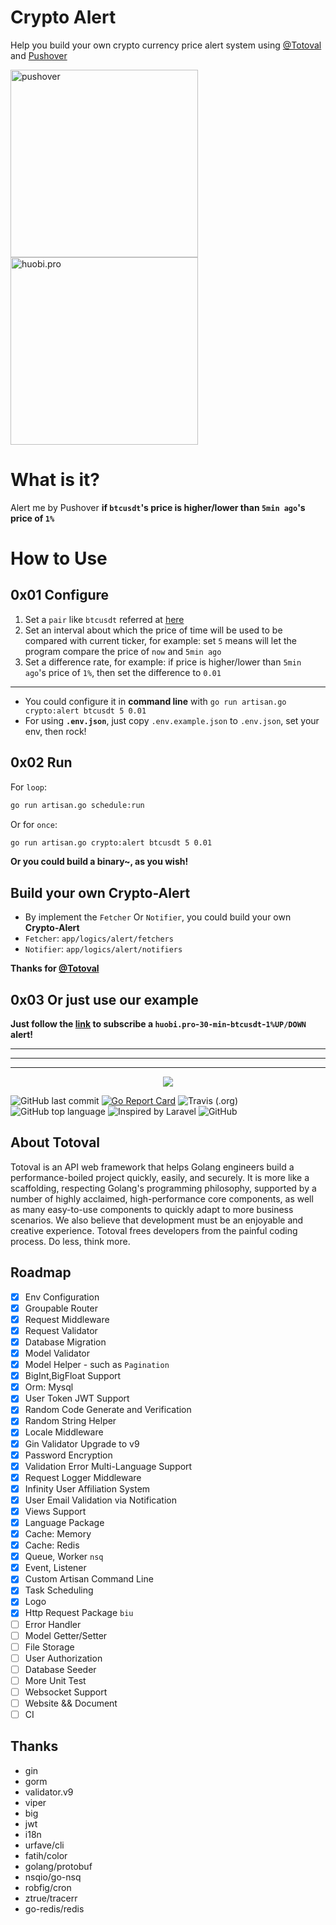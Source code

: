 # Crypto Alert
Help you build your own crypto currency price alert system using [@Totoval](https://github.com/totoval/totoval) and [Pushover](https://pushover.net)

<img src="https://raw.githubusercontent.com/totoval/crypto-alert/master/readme_assets/WechatIMG539.jpeg" alt="pushover" width="300" /> <img src="https://raw.githubusercontent.com/totoval/crypto-alert/master/readme_assets/WechatIMG538.jpeg" alt="huobi.pro" width="300" />

# What is it?
Alert me by Pushover **if `btcusdt`'s price is higher/lower than `5min ago`'s price of `1%`**

# How to Use
## 0x01 Configure
1. Set a `pair` like `btcusdt` referred at [here](https://huobiapi.github.io/docs/spot/v1/cn/#0e505d18dc)
2. Set an interval about which the price of time will be used to be compared with current ticker, for example: 
    set `5` means will let the program compare the price of `now` and `5min ago`
3. Set a difference rate, for example: if price is higher/lower than `5min ago`'s price of `1%`, then set the difference to `0.01` 

---

* You could configure it in **command line** with `go run artisan.go crypto:alert btcusdt 5 0.01`  
* For using **`.env.json`**, just copy `.env.example.json` to `.env.json`, set your env, then rock!

## 0x02 Run
For `loop`:
```bash
go run artisan.go schedule:run
```
Or for `once`:
```bash
go run artisan.go crypto:alert btcusdt 5 0.01
```

**Or you could build a binary~, as you wish!**   

## Build your own Crypto-Alert
* By implement the `Fetcher` Or `Notifier`, you could build your own **Crypto-Alert**
* `Fetcher`: `app/logics/alert/fetchers`
* `Notifier`: `app/logics/alert/notifiers`

**Thanks for [@Totoval](https://github.com/totoval/totoval)**

## 0x03 Or just use our example
**Just follow the [link](https://pushover.net/subscribe/CryptoAlert-7q6qr9j2qr4mm39) to subscribe a `huobi.pro`-`30-min`-`btcusdt`-`1%UP/DOWN` alert!**

---
---
---

<p align="center"><img src="https://raw.githubusercontent.com/totoval/art/master/repo_use/logo-with-words-landscape.png?s=200&v=4"></p>

![GitHub last commit](https://img.shields.io/github/last-commit/totoval/totoval.svg)
[![Go Report Card](https://goreportcard.com/badge/github.com/totoval/totoval)](https://goreportcard.com/report/github.com/totoval/totoval)
![Travis (.org)](https://img.shields.io/travis/totoval/totoval.svg)
![GitHub top language](https://img.shields.io/github/languages/top/totoval/totoval.svg)
![Inspired by Laravel](https://img.shields.io/badge/Inspired%20by-Laravel-red.svg)
![GitHub](https://img.shields.io/github/license/totoval/totoval.svg)

## About Totoval
Totoval is an API web framework that helps Golang engineers build a performance-boiled project quickly, easily, and securely. It is more like a scaffolding, respecting Golang's programming philosophy, supported by a number of highly acclaimed, high-performance core components, as well as many easy-to-use components to quickly adapt to more business scenarios. We also believe that development must be an enjoyable and creative experience. Totoval frees developers from the painful coding process. Do less, think more.



## Roadmap
- [x] Env Configuration
- [x] Groupable Router
- [x] Request Middleware
- [x] Request Validator
- [x] Database Migration
- [x] Model Validator
- [x] Model Helper - such as `Pagination`
- [x] BigInt,BigFloat Support
- [x] Orm: Mysql
- [x] User Token JWT Support
- [x] Random Code Generate and Verification
- [x] Random String Helper
- [x] Locale Middleware
- [x] Gin Validator Upgrade to v9
- [x] Password Encryption
- [x] Validation Error Multi-Language Support
- [x] Request Logger Middleware
- [x] Infinity User Affiliation System
- [x] User Email Validation via Notification
- [x] Views Support
- [x] Language Package
- [x] Cache: Memory
- [x] Cache: Redis
- [x] Queue, Worker `nsq`
- [x] Event, Listener
- [x] Custom Artisan Command Line
- [x] Task Scheduling
- [x] Logo
- [x] Http Request Package `biu`
- [ ] Error Handler
- [ ] Model Getter/Setter
- [ ] File Storage
- [ ] User Authorization
- [ ] Database Seeder
- [ ] More Unit Test
- [ ] Websocket Support
- [ ] Website && Document
- [ ] CI

## Thanks
* gin
* gorm
* validator.v9
* viper
* big
* jwt
* i18n
* urfave/cli
* fatih/color
* golang/protobuf
* nsqio/go-nsq
* robfig/cron
* ztrue/tracerr
* go-redis/redis
